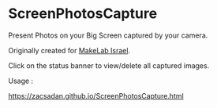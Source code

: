 # ScreenPhotosCapture
Present Photos on your Big Screen captured by your camera.

Originally created for <a href="https://www.makelab.org.il/">MakeLab Israel</a>.

Click on the status banner to view/delete all captured images.

<bold>Usage : </bold>

<a href="https://zacsadan.github.io/ScreenPhotosCapture.html">https://zacsadan.github.io/ScreenPhotosCapture.html</a>

